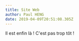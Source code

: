 ```yaml
---
title: Site Web
author: Paul HENG
date: 2019-04-09T20:51:08.305Z
---
```

Il est enfin là ! C'est pas trop tôt !
